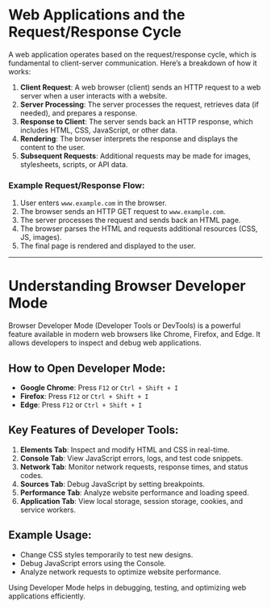 # Web Applications and the Request/Response Cycle

A web application operates based on the request/response cycle, which is fundamental to client-server communication. Here’s a breakdown of how it works:

1. **Client Request**: A web browser (client) sends an HTTP request to a web server when a user interacts with a website.
2. **Server Processing**: The server processes the request, retrieves data (if needed), and prepares a response.
3. **Response to Client**: The server sends back an HTTP response, which includes HTML, CSS, JavaScript, or other data.
4. **Rendering**: The browser interprets the response and displays the content to the user.
5. **Subsequent Requests**: Additional requests may be made for images, stylesheets, scripts, or API data.

### Example Request/Response Flow:
1. User enters `www.example.com` in the browser.
2. The browser sends an HTTP GET request to `www.example.com`.
3. The server processes the request and sends back an HTML page.
4. The browser parses the HTML and requests additional resources (CSS, JS, images).
5. The final page is rendered and displayed to the user.

---

# Understanding Browser Developer Mode

Browser Developer Mode (Developer Tools or DevTools) is a powerful feature available in modern web browsers like Chrome, Firefox, and Edge. It allows developers to inspect and debug web applications.

## How to Open Developer Mode:
- **Google Chrome**: Press `F12` or `Ctrl + Shift + I`
- **Firefox**: Press `F12` or `Ctrl + Shift + I`
- **Edge**: Press `F12` or `Ctrl + Shift + I`

## Key Features of Developer Tools:

1. **Elements Tab**: Inspect and modify HTML and CSS in real-time.
2. **Console Tab**: View JavaScript errors, logs, and test code snippets.
3. **Network Tab**: Monitor network requests, response times, and status codes.
4. **Sources Tab**: Debug JavaScript by setting breakpoints.
5. **Performance Tab**: Analyze website performance and loading speed.
6. **Application Tab**: View local storage, session storage, cookies, and service workers.

## Example Usage:
- Change CSS styles temporarily to test new designs.
- Debug JavaScript errors using the Console.
- Analyze network requests to optimize website performance.

Using Developer Mode helps in debugging, testing, and optimizing web applications efficiently.

